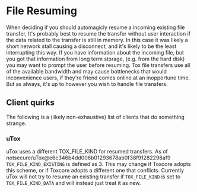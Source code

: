 # File Resuming

When deciding if you should automagicly resume a incoming existing file transfer, It's probably best to resume the
transfer without user interaction if the data related to the transfer is still in memory. In this case it was likely a
short network stall causing a disconnect, and it's likely to be the least interrupting this way. If you have information
about the incoming file, but you got that information from long term storage, (e.g. from the hard disk) you may want to
prompt the user before resuming. Tox file transfers use all of the available bandwidth and may cause bottlenecks that
would inconvenience users, if they're friend comes online at an inopportune time. But as always, it's up to however you
wish to handle file transfers.

## Client quirks
The following is a (likely non-exhaustive) list of clients that do something strange.

### uTox
uTox uses a different TOX_FILE_KIND for resumed transfers. As of notsecure/uTox@e6c346b4dd006b01293678ab0f38f91282298af9
`TOX_FILE_KIND_EXISTING` is defined as 3. This may change if Toxcore adopts this scheme, or if Toxcore adopts a different
one that conflicts. Currently uTox will not try to resume an existing transfer if `TOX_FILE_KIND` is set to
`TOX_FILE_KIND_DATA` and will instead just treat it as new.
